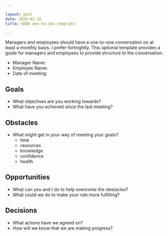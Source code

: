 ```yaml
---

layout: post
date: 2025-02-16
title: GOOD one-to-one template

---
```


Managers and employees should have a one-to-one conversation on at least a monthly basis. I prefer fortnightly. This optional template provides a guide for managers and employees to provide structure to the conversation.

- Manager Name:
- Employee Name:
- Date of meeting:

## Goals

* What objectives are you working towards?
* What have you achieved since the last meeting?

## Obstacles

* What might get in your way of meeting your goals?
  * time
  * resources
  * knowledge
  * confidence
  * health

## Opportunities

* What can you and I do to help overcome the obstacles?
* What could we do to make your role more fulfilling?

## Decisions

* What actions have we agreed on?
* How will we know that we are making progress?